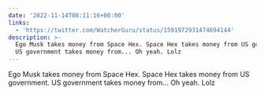 ```yaml
---
date: '2022-11-14T08:11:16+00:00'
links:
  - 'https://twitter.com/WatcherGuru/status/1591972931474694144'
description: >-
  Ego Musk takes money from Space Hex. Space Hex takes money from US government.
  US government takes money from... Oh yeah. Lolz
---
```

Ego Musk takes money from Space Hex. Space Hex takes money from US government. US government takes money from... Oh yeah. Lolz 
